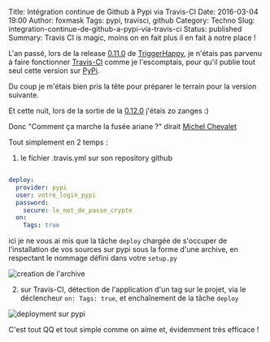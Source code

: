 Title: Intégration continue de Github à Pypi via Travis-CI
Date: 2016-03-04 19:00
Author: foxmask
Tags: pypi, travisci, github
Category: Techno
Slug: integration-continue-de-github-a-pypi-via-travis-ci
Status: published
Summary: Travis CI is magic, moins on en fait plus il en fait à notre place !

L'an passé, lors de la release [0.11.0](https://blog.trigger-happy.eu/django-trigger-happy-0.11.0.html) de [TriggerHappy](https://trigger-happy.eu), je n'étais pas parvenu à faire fonctionner [Travis-CI](https://travis-ci.org/foxmask/django-th/) comme je l'escomptais, pour qu'il publie tout seul cette version sur [PyPi](http://pypi.python.org). 

Du coup je m'étais bien pris la tête pour préparer le terrain pour la version suivante.

Et cette nuit, lors de la sortie de la [0.12.0](https://blog.trigger-happy.eu/django-trigger-happy-0.12.0.html) j'étais zo zanges :)

Donc "Comment ça marche la fusée ariane ?" dirait [Michel Chevalet](https://fr.wikipedia.org/wiki/Michel_Chevalet)

Tout simplement en 2 temps :

1) le fichier .travis.yml sur son repository github

```yml

deploy:
  provider: pypi
  user: votre_login_pypi
  password:
    secure: le_mot_de_passe_crypte
  on:
    Tags: true

```

ici je ne vous ai mis que la tâche `deploy` chargée de s'occuper de l'installation de vos sources sur pypi sous la forme d'une archive, en respectant le nommage défini dans votre `setup.py`


![creation de l'archive](/static/2016/03/django_th_uploaded_on_pypi_0.png)



2) sur Travis-CI, détection de l'application d'un tag sur le projet, via le déclencheur `on: Tags: true`, et enchaînement de la tâche `deploy`

![deployment sur pypi](/static/2016/03/django_th_uploaded_on_pypi.png)


C'est tout QQ et tout simple comme on aime et, évidemment très efficace !
